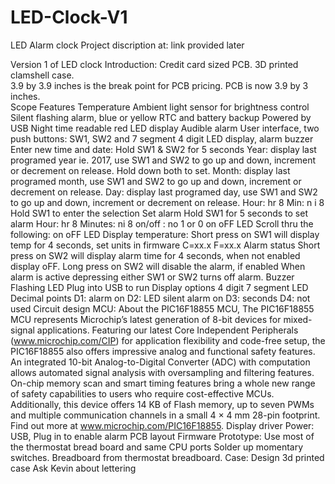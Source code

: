# LED-Clock-V1
LED Alarm clock
Project discription at:  link provided later

Version 1 of LED clock
Introduction: Credit card sized PCB.  3D printed clamshell case.  
3.9 by 3.9 inches is the break point for PCB pricing.  PCB is now 3.9 by 3 inches.  
Scope
Features
Temperature
Ambient light sensor for brightness control
Silent flashing alarm, blue or yellow
RTC and battery backup
Powered by USB
Night time readable red LED display
Audible alarm
User interface, two push buttons: SW1, SW2 and 7 segment 4 digit LED display, alarm buzzer 
Enter new time and date: Hold SW1 & SW2 for 5 seconds
Year: display last programed year ie. 2017, use SW1 and SW2 to go up and down, increment or decrement on release.
Hold down both to set.
Month: display last programed month, use SW1 and SW2 to go up and down, increment or decrement on release.
Day: display last programed day, use SW1 and SW2 to go up and down, increment or decrement on release.
Hour:  hr 8
Min: n i 8
Hold SW1 to enter the selection
Set alarm
Hold SW1 for 5 seconds to set alarm
Hour: hr 8
Minutes: ni 8
on/off : no 1 or 0  on  oFF  LED
Scroll thru the following: on  oFF  LED
Display temperature:
Short press on SW1 will display temp for 4 seconds, set units in firmware
C=xx.x
F=xx.x
Alarm status
Short press on SW2 will display alarm time for 4 seconds, when not enabled display oFF.
Long press on SW2 will disable the alarm, if enabled
When alarm is active depressing either SW1 or SW2 turns off alarm.
Buzzer
Flashing LED
Plug into USB to run
Display options
4 digit 7 segment LED 
Decimal points
D1:  alarm on
D2: LED silent alarm on
D3: seconds
D4: not used
Circuit design
MCU: About the PIC16F18855 MCU, The PIC16F18855 MCU represents Microchip’s latest generation of 8-bit devices for mixed-signal applications. Featuring our latest Core Independent Peripherals (www.microchip.com/CIP) for application flexibility and code-free setup, the PIC16F18855 also offers impressive analog and functional safety features. An integrated 10-bit Analog-to-Digital Converter (ADC) with computation allows automated signal analysis with oversampling and filtering features. On-chip memory scan and smart timing features bring a whole new range of safety capabilities to users who require cost-effective MCUs. Additionally, this device offers 14 KB of Flash memory, up to seven PWMs and multiple communication channels in a small 4 × 4 mm 28-pin footprint. Find out more at www.microchip.com/PIC16F18855.
Display driver
Power: USB, Plug in to enable alarm
PCB layout
Firmware
Prototype: Use most of the thermostat bread board and same CPU ports
Solder up momentary switches.
Breadboard from thermostat breadboard.
Case: Design 3d printed case
Ask Kevin about lettering

